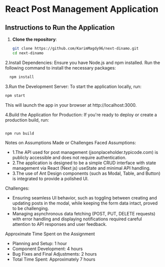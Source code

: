 # React Post Management Application

## Instructions to Run the Application

1. **Clone the repository**:
   ```bash
   git clone https://github.com/KarimMagdy96/next-dinamo.git
   cd next-dinamo
   ```

2.Install Dependencies: Ensure you have Node.js and npm installed. Run the following command to install the necessary packages:

```bash
  npm install
```

3.Run the Development Server: To start the application locally, run:

```bash
npm start

```

This will launch the app in your browser at http://localhost:3000.

4.Build the Application for Production: If you're ready to deploy or create a production build, run:

```bash

npm run build
```

Notes on Assumptions Made or Challenges Faced
Assumptions:

- 1.The API used for post management (jsonplaceholder.typicode.com) is publicly accessible and does not require authentication.
- 2.The application is designed to be a simple CRUD interface with state management via React (Next js) useState and minimal API handling.
- 3.The use of Ant Design components (such as Modal, Table, and Button) is integrated to provide a polished UI.

Challenges:

- Ensuring seamless UI behavior, such as toggling between creating and updating posts in the modal, while keeping the form data intact, proved to be challenging.
- Managing asynchronous data fetching (POST, PUT, DELETE requests) with error handling and displaying notifications required careful attention to API responses and user feedback.

Approximate Time Spent on the Assignment

- Planning and Setup: 1 hour
- Component Development: 4 hours
- Bug Fixes and Final Adjustments: 2 hours
- Total Time Spent: Approximately 7 hours
